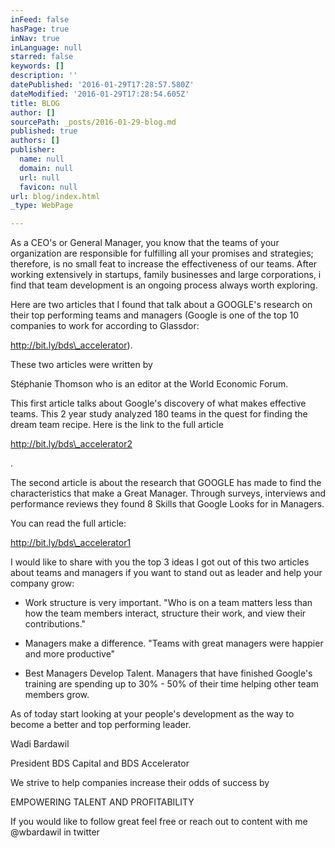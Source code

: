 ```yaml
---
inFeed: false
hasPage: true
inNav: true
inLanguage: null
starred: false
keywords: []
description: ''
datePublished: '2016-01-29T17:28:57.580Z'
dateModified: '2016-01-29T17:28:54.605Z'
title: BLOG
author: []
sourcePath: _posts/2016-01-29-blog.md
published: true
authors: []
publisher:
  name: null
  domain: null
  url: null
  favicon: null
url: blog/index.html
_type: WebPage

---
```

As a CEO's or General Manager, you know that the teams of your organization are responsible for fulfilling all your promises and strategies; therefore, is no small feat to increase the effectiveness of our teams. After working extensively in startups, family businesses and large corporations, i find that team development is an ongoing process always worth exploring.

Here are two articles that I found that talk about a GOOGLE's research on their top performing teams and managers (Google is one of the top 10 companies to work for according to Glassdor: 

http://bit.ly/bds\_accelerator). 

These two articles were written by 

Stéphanie Thomson who is an editor at the World Economic Forum. 

This first article talks about Google's discovery of what makes effective teams. This 2 year study analyzed 180 teams in the quest for finding the dream team recipe. Here is the link to the full article 

http://bit.ly/bds\_accelerator2

.

The second article is about the research that GOOGLE has made to find the characteristics that make a Great Manager. Through surveys, interviews and performance reviews they found 8 Skills that Google Looks for in Managers.

You can read the full article: 

http://bit.ly/bds\_accelerator1

[][0][][1][][2]

I would like to share with you the top 3 ideas I got out of this two articles about teams and managers if you want to stand out as leader and help your company grow:

* Work structure is very important. "Who is on a team matters less than how the team members interact, structure their work, and view their contributions." 

* Managers make a difference. "Teams with great managers were happier and more productive"

* Best Managers Develop Talent. Managers that have finished Google's training are spending up to 30% - 50% of their time helping other team members grow.

As of today start looking at your people's development as the way to become a better and top performing leader.

Wadi Bardawil

President BDS Capital and BDS Accelerator 

We strive to help companies increase their odds of success by 

EMPOWERING TALENT AND PROFITABILITY 

If you would like to follow great feel free or reach out to content with me @wbardawil in twitter

[0]: http://bit.ly/bds_accelerator
[1]: http://bit.ly/bds_accelerator2
[2]: http://bit.ly/bds_accelerator1